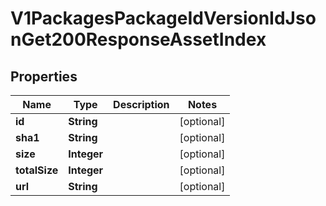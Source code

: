 

# V1PackagesPackageIdVersionIdJsonGet200ResponseAssetIndex


## Properties

| Name | Type | Description | Notes |
|------------ | ------------- | ------------- | -------------|
|**id** | **String** |  |  [optional] |
|**sha1** | **String** |  |  [optional] |
|**size** | **Integer** |  |  [optional] |
|**totalSize** | **Integer** |  |  [optional] |
|**url** | **String** |  |  [optional] |



